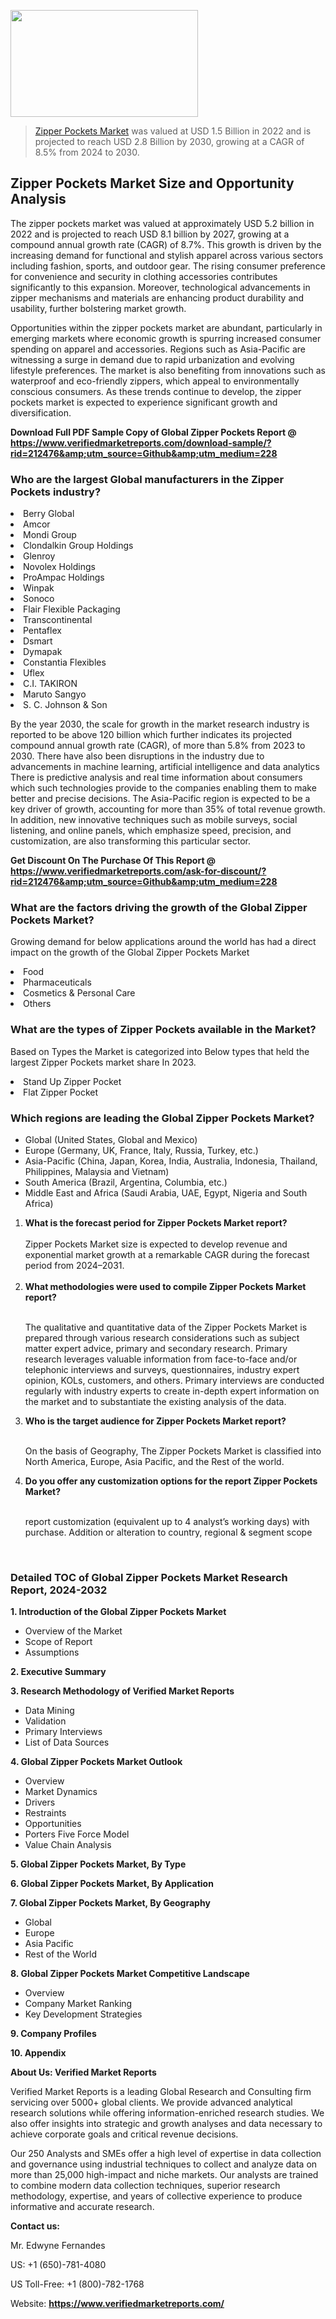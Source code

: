 <img src="https://ffe5etoiles.com/wp-content/uploads/2024/12/MST1-300x171.png" alt="" width="300" height="171" class="alignnone size-medium wp-image-20088" /><blockquote><p><p><a href="https://www.verifiedmarketreports.com/download-sample/?rid=212476&utm_source=Github&utm_medium=228" target="_blank">Zipper Pockets Market</a> was valued at USD 1.5 Billion in 2022 and is projected to reach USD 2.8 Billion by 2030, growing at a CAGR of 8.5% from 2024 to 2030.</p></blockquote><p><h2>Zipper Pockets Market Size and Opportunity Analysis</h2><p>The zipper pockets market was valued at approximately USD 5.2 billion in 2022 and is projected to reach USD 8.1 billion by 2027, growing at a compound annual growth rate (CAGR) of 8.7%. This growth is driven by the increasing demand for functional and stylish apparel across various sectors including fashion, sports, and outdoor gear. The rising consumer preference for convenience and security in clothing accessories contributes significantly to this expansion. Moreover, technological advancements in zipper mechanisms and materials are enhancing product durability and usability, further bolstering market growth.</p><p>Opportunities within the zipper pockets market are abundant, particularly in emerging markets where economic growth is spurring increased consumer spending on apparel and accessories. Regions such as Asia-Pacific are witnessing a surge in demand due to rapid urbanization and evolving lifestyle preferences. The market is also benefiting from innovations such as waterproof and eco-friendly zippers, which appeal to environmentally conscious consumers. As these trends continue to develop, the zipper pockets market is expected to experience significant growth and diversification.</p></p><p class=""><strong>Download Full PDF Sample Copy of Global Zipper Pockets Report @ <a href="https://www.verifiedmarketreports.com/download-sample/?rid=212476&amp;utm_source=Github&amp;utm_medium=228" target="_blank">https://www.verifiedmarketreports.com/download-sample/?rid=212476&amp;utm_source=Github&amp;utm_medium=228</a></strong></p><h3 id="" class="">Who are the largest Global manufacturers in the Zipper Pockets industry?</h3><p><li>Berry Global</li><li> Amcor</li><li> Mondi Group</li><li> Clondalkin Group Holdings</li><li> Glenroy</li><li> Novolex Holdings</li><li> ProAmpac Holdings</li><li> Winpak</li><li> Sonoco</li><li> Flair Flexible Packaging</li><li> Transcontinental</li><li> Pentaflex</li><li> Dsmart</li><li> Dymapak</li><li> Constantia Flexibles</li><li> Uflex</li><li> C.I. TAKIRON</li><li> Maruto Sangyo</li><li> S. C. Johnson & Son</li></p><div class=""><div class="" dir="" data-message-author-role="" data-message-id="" data-message-model-slug=""><div class=""><div class=""><div class=""><div class="" dir="" data-message-author-role="" data-message-id="" data-message-model-slug=""><div class=""><div class=""><p>By the year 2030, the scale for growth in the market research industry is reported to be above 120 billion which further indicates its projected compound annual growth rate (CAGR), of more than 5.8% from 2023 to 2030. There have also been disruptions in the industry due to advancements in machine learning, artificial intelligence and data analytics There is predictive analysis and real time information about consumers which such technologies provide to the companies enabling them to make better and precise decisions. The Asia-Pacific region is expected to be a key driver of growth, accounting for more than 35% of total revenue growth. In addition, new innovative techniques such as mobile surveys, social listening, and online panels, which emphasize speed, precision, and customization, are also transforming this particular sector.</p><p><strong>Get Discount On The Purchase Of This Report @&nbsp; <a href="https://www.verifiedmarketreports.com/ask-for-discount/?rid=212476&amp;utm_source=Github&amp;utm_medium=228" target="_blank">https://www.verifiedmarketreports.com/ask-for-discount/?rid=212476&amp;utm_source=Github&amp;utm_medium=228</a></strong></p></div></div></div></div></div></div></div></div><h3 id="" class="">What are the factors driving the growth of the Global Zipper Pockets Market?</h3><p id="" class="">Growing demand for below applications around the world has had a direct impact on the growth of the Global Zipper Pockets Market</p><p id="" class=""><li>Food</li><li> Pharmaceuticals</li><li> Cosmetics & Personal Care</li><li> Others</li></p><h3 id="" class="">What are the types of Zipper Pockets available in the Market?</h3><p id="" class="">Based on Types the Market is categorized into Below types that held the largest Zipper Pockets market share In 2023.</p><p id="" class=""><li>Stand Up Zipper Pocket</li><li> Flat Zipper Pocket</li></p><h3 id="" class="">Which regions are leading the Global Zipper Pockets Market?</h3><ul><li>Global (United States, Global and Mexico)</li><li>Europe (Germany, UK, France, Italy, Russia, Turkey, etc.)</li><li>Asia-Pacific (China, Japan, Korea, India, Australia, Indonesia, Thailand, Philippines, Malaysia and Vietnam)</li><li>South America (Brazil, Argentina, Columbia, etc.)</li><li>Middle East and Africa (Saudi Arabia, UAE, Egypt, Nigeria and South Africa)</li></ul><p><ol><li><strong>What is the forecast period for Zipper Pockets Market report?<br /></strong><br /><span data-sheets-root="1" data-sheets-value="{&quot;1&quot;:2,&quot;2&quot;:&quot;XXXX size is expected to develop revenue and exponential market growth at a remarkable CAGR during the forecast period from 2024&ndash;2030.&quot;}" data-sheets-userformat="{&quot;2&quot;:12674,&quot;4&quot;:{&quot;1&quot;:2,&quot;2&quot;:16776960},&quot;10&quot;:2,&quot;11&quot;:0,&quot;15&quot;:&quot;Arial&quot;,&quot;16&quot;:12}">Zipper Pockets Market size is expected to develop revenue and exponential market growth at a remarkable CAGR during the forecast period from 2024&ndash;2031.</span><br /><br /></li><li><strong>What methodologies were used to compile Zipper Pockets Market report?<br /><br /></strong><p>The qualitative and quantitative data of the&nbsp;Zipper Pockets Market is prepared through various research considerations such as subject matter expert advice, primary and secondary research. Primary research leverages valuable information from face-to-face and/or telephonic interviews and surveys, questionnaires, industry expert opinion, KOLs, customers, and others. Primary interviews are conducted regularly with industry experts to create in-depth expert information on the market and to substantiate the existing analysis of the data.&nbsp;</p></li><li><strong>Who is the target audience for Zipper Pockets Market report?<br /><br /></strong><p>On the basis of Geography, The&nbsp;Zipper Pockets Market is classified into North America, Europe, Asia Pacific, and the Rest of the world.</p></li><li><strong>Do you offer any customization options for the report Zipper Pockets Market?<br /><br /></strong><p>report customization (equivalent up to 4 analyst&rsquo;s working days) with purchase. Addition or alteration to country, regional &amp; segment scope</p><p>&nbsp;</p></li></ol></p><h3 id="" class="">Detailed TOC of Global Zipper Pockets Market Research Report, 2024-2032</h3><p id="" class=""><strong>1. Introduction of the Global Zipper Pockets Market</strong></p><ul><li>Overview of the Market</li><li>Scope of Report</li><li>Assumptions</li></ul><p id="" class=""><strong>2. Executive Summary</strong></p><p id="" class=""><strong>3. Research Methodology of&nbsp;Verified Market Reports</strong></p><ul><li>Data Mining</li><li>Validation</li><li>Primary Interviews</li><li>List of Data Sources</li></ul><p id="" class=""><strong>4. Global Zipper Pockets Market Outlook</strong></p><ul><li>Overview</li><li>Market Dynamics</li><li>Drivers</li><li>Restraints</li><li>Opportunities</li><li>Porters Five Force Model</li><li>Value Chain Analysis</li></ul><p id="" class=""><strong>5. Global Zipper Pockets Market, By&nbsp;Type</strong></p><p id="" class=""><strong>6. Global Zipper Pockets Market, By Application</strong></p><p id="" class=""><strong>7. Global Zipper Pockets Market, By Geography</strong></p><ul><li>Global</li><li>Europe</li><li>Asia Pacific</li><li>Rest of the World</li></ul><p id="" class=""><strong>8. Global Zipper Pockets Market Competitive Landscape</strong></p><ul><li>Overview</li><li>Company Market Ranking</li><li>Key Development Strategies</li></ul><p id="" class=""><strong>9. Company Profiles</strong></p><p id="" class=""><strong>10. Appendix</strong></p><p id="" class=""><strong>About Us: Verified Market Reports</strong></p><p id="" class="">Verified Market Reports is a leading Global Research and Consulting firm servicing over 5000+ global clients. We provide advanced analytical research solutions while offering information-enriched research studies. We also offer insights into strategic and growth analyses and data necessary to achieve corporate goals and critical revenue decisions.</p><p id="" class="">Our 250 Analysts and SMEs offer a high level of expertise in data collection and governance using industrial techniques to collect and analyze data on more than 25,000 high-impact and niche markets. Our analysts are trained to combine modern data collection techniques, superior research methodology, expertise, and years of collective experience to produce informative and accurate research.</p><p id="" class=""><strong>Contact us:</strong></p><p id="" class="">Mr. Edwyne Fernandes</p><p id="" class="">US: +1 (650)-781-4080</p><p id="" class="">US Toll-Free: +1 (800)-782-1768</p><p id="" class="">Website: <a target="" data-test-app-aware-link=""><strong>https://www.verifiedmarketreports.com/</strong></a></p>
